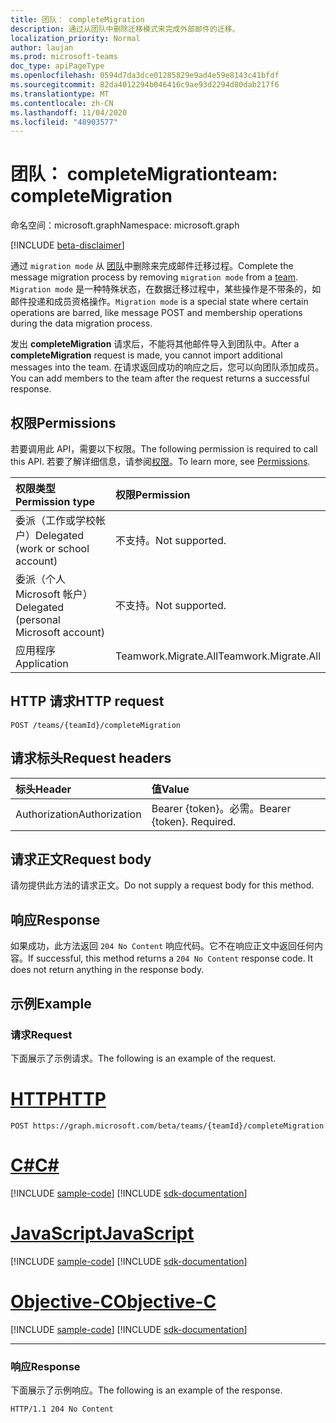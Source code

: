 ```yaml
---
title: 团队： completeMigration
description: 通过从团队中删除迁移模式来完成外部邮件的迁移。
localization_priority: Normal
author: laujan
ms.prod: microsoft-teams
doc_type: apiPageType
ms.openlocfilehash: 0594d7da3dce01285829e9ad4e59e8143c41bfdf
ms.sourcegitcommit: 82da4012294b046416c9ae93d2294d80dab217f6
ms.translationtype: MT
ms.contentlocale: zh-CN
ms.lasthandoff: 11/04/2020
ms.locfileid: "48903577"
---
```

# <a name="team-completemigration"></a><span data-ttu-id="f99c6-103">团队： completeMigration</span><span class="sxs-lookup"><span data-stu-id="f99c6-103">team: completeMigration</span></span>

<span data-ttu-id="f99c6-104">命名空间：microsoft.graph</span><span class="sxs-lookup"><span data-stu-id="f99c6-104">Namespace: microsoft.graph</span></span>

[!INCLUDE [beta-disclaimer](../../includes/beta-disclaimer.md)]

<span data-ttu-id="f99c6-105">通过 `migration mode` 从 [团队](../resources/team.md)中删除来完成邮件迁移过程。</span><span class="sxs-lookup"><span data-stu-id="f99c6-105">Complete the message migration process by removing `migration mode` from a [team](../resources/team.md).</span></span> <span data-ttu-id="f99c6-106">`Migration mode` 是一种特殊状态，在数据迁移过程中，某些操作是不带条的，如邮件投递和成员资格操作。</span><span class="sxs-lookup"><span data-stu-id="f99c6-106">`Migration mode` is a special state where certain operations are barred, like message POST and membership operations during the data migration process.</span></span>

<span data-ttu-id="f99c6-107">发出 **completeMigration** 请求后，不能将其他邮件导入到团队中。</span><span class="sxs-lookup"><span data-stu-id="f99c6-107">After a **completeMigration** request is made, you cannot import additional messages into the team.</span></span> <span data-ttu-id="f99c6-108">在请求返回成功的响应之后，您可以向团队添加成员。</span><span class="sxs-lookup"><span data-stu-id="f99c6-108">You can add members to the team after the request returns a successful response.</span></span>

## <a name="permissions"></a><span data-ttu-id="f99c6-109">权限</span><span class="sxs-lookup"><span data-stu-id="f99c6-109">Permissions</span></span>

<span data-ttu-id="f99c6-110">若要调用此 API，需要以下权限。</span><span class="sxs-lookup"><span data-stu-id="f99c6-110">The following permission is required to call this API.</span></span> <span data-ttu-id="f99c6-111">若要了解详细信息，请参阅[权限](/graph/permissions-reference)。</span><span class="sxs-lookup"><span data-stu-id="f99c6-111">To learn more, see [Permissions](/graph/permissions-reference).</span></span>

|<span data-ttu-id="f99c6-112">权限类型</span><span class="sxs-lookup"><span data-stu-id="f99c6-112">Permission type</span></span>      | <span data-ttu-id="f99c6-113">权限</span><span class="sxs-lookup"><span data-stu-id="f99c6-113">Permission</span></span>  |
|:--------------------|:---------------------------------------------------------|
| <span data-ttu-id="f99c6-114">委派（工作或学校帐户）</span><span class="sxs-lookup"><span data-stu-id="f99c6-114">Delegated (work or school account)</span></span>  | <span data-ttu-id="f99c6-115">不支持。</span><span class="sxs-lookup"><span data-stu-id="f99c6-115">Not supported.</span></span>|
| <span data-ttu-id="f99c6-116">委派（个人 Microsoft 帐户）</span><span class="sxs-lookup"><span data-stu-id="f99c6-116">Delegated (personal Microsoft account)</span></span> | <span data-ttu-id="f99c6-117">不支持。</span><span class="sxs-lookup"><span data-stu-id="f99c6-117">Not supported.</span></span> |
|<span data-ttu-id="f99c6-118">应用程序</span><span class="sxs-lookup"><span data-stu-id="f99c6-118">Application</span></span> | <span data-ttu-id="f99c6-119">Teamwork.Migrate.All</span><span class="sxs-lookup"><span data-stu-id="f99c6-119">Teamwork.Migrate.All</span></span>|

## <a name="http-request"></a><span data-ttu-id="f99c6-120">HTTP 请求</span><span class="sxs-lookup"><span data-stu-id="f99c6-120">HTTP request</span></span>
<!-- { "blockType": "ignored" } -->
```http
POST /teams/{teamId}/completeMigration
```

## <a name="request-headers"></a><span data-ttu-id="f99c6-121">请求标头</span><span class="sxs-lookup"><span data-stu-id="f99c6-121">Request headers</span></span>

| <span data-ttu-id="f99c6-122">标头</span><span class="sxs-lookup"><span data-stu-id="f99c6-122">Header</span></span>       | <span data-ttu-id="f99c6-123">值</span><span class="sxs-lookup"><span data-stu-id="f99c6-123">Value</span></span> |
|:---------------|:--------|
| <span data-ttu-id="f99c6-124">Authorization</span><span class="sxs-lookup"><span data-stu-id="f99c6-124">Authorization</span></span>  | <span data-ttu-id="f99c6-p104">Bearer {token}。必需。</span><span class="sxs-lookup"><span data-stu-id="f99c6-p104">Bearer {token}. Required.</span></span>  |

## <a name="request-body"></a><span data-ttu-id="f99c6-127">请求正文</span><span class="sxs-lookup"><span data-stu-id="f99c6-127">Request body</span></span>

<span data-ttu-id="f99c6-128">请勿提供此方法的请求正文。</span><span class="sxs-lookup"><span data-stu-id="f99c6-128">Do not supply a request body for this method.</span></span>

## <a name="response"></a><span data-ttu-id="f99c6-129">响应</span><span class="sxs-lookup"><span data-stu-id="f99c6-129">Response</span></span>

<span data-ttu-id="f99c6-p105">如果成功，此方法返回 `204 No Content` 响应代码。它不在响应正文中返回任何内容。</span><span class="sxs-lookup"><span data-stu-id="f99c6-p105">If successful, this method returns a `204 No Content` response code. It does not return anything in the response body.</span></span>

## <a name="example"></a><span data-ttu-id="f99c6-132">示例</span><span class="sxs-lookup"><span data-stu-id="f99c6-132">Example</span></span>

### <a name="request"></a><span data-ttu-id="f99c6-133">请求</span><span class="sxs-lookup"><span data-stu-id="f99c6-133">Request</span></span>

<span data-ttu-id="f99c6-134">下面展示了示例请求。</span><span class="sxs-lookup"><span data-stu-id="f99c6-134">The following is an example of the request.</span></span>
<!-- markdownlint-disable MD025 -->
<!-- markdownlint-disable MD022 -->


# <a name="http"></a>[<span data-ttu-id="f99c6-135">HTTP</span><span class="sxs-lookup"><span data-stu-id="f99c6-135">HTTP</span></span>](#tab/http)
<!-- {
  "blockType": "request",
  "name": "completeMigration_team"
}-->

```http
POST https://graph.microsoft.com/beta/teams/{teamId}/completeMigration
```
# <a name="c"></a>[<span data-ttu-id="f99c6-136">C#</span><span class="sxs-lookup"><span data-stu-id="f99c6-136">C#</span></span>](#tab/csharp)
[!INCLUDE [sample-code](../includes/snippets/csharp/completemigration-team-csharp-snippets.md)]
[!INCLUDE [sdk-documentation](../includes/snippets/snippets-sdk-documentation-link.md)]

# <a name="javascript"></a>[<span data-ttu-id="f99c6-137">JavaScript</span><span class="sxs-lookup"><span data-stu-id="f99c6-137">JavaScript</span></span>](#tab/javascript)
[!INCLUDE [sample-code](../includes/snippets/javascript/completemigration-team-javascript-snippets.md)]
[!INCLUDE [sdk-documentation](../includes/snippets/snippets-sdk-documentation-link.md)]

# <a name="objective-c"></a>[<span data-ttu-id="f99c6-138">Objective-C</span><span class="sxs-lookup"><span data-stu-id="f99c6-138">Objective-C</span></span>](#tab/objc)
[!INCLUDE [sample-code](../includes/snippets/objc/completemigration-team-objc-snippets.md)]
[!INCLUDE [sdk-documentation](../includes/snippets/snippets-sdk-documentation-link.md)]

---

<!-- markdownlint-disable MD001 -->
<!-- markdownlint-disable MD024 -->
### <a name="response"></a><span data-ttu-id="f99c6-139">响应</span><span class="sxs-lookup"><span data-stu-id="f99c6-139">Response</span></span>

<span data-ttu-id="f99c6-140">下面展示了示例响应。</span><span class="sxs-lookup"><span data-stu-id="f99c6-140">The following is an example of the response.</span></span>
<!-- {
  "blockType": "response",
  "truncated": true
} -->

```http
HTTP/1.1 204 No Content
```

<!-- uuid: d945a9a4-0e5b-11eb-adc1-0242ac120002
2020-10-14 20:22:11 UTC -->
<!--
{
  "type": "#page.annotation",
  "description": "completeMigration_ team",
  "keywords": "",
  "section": "documentation",
  "tocPath": "",
  "suppressions": [
  ]
}
-->
